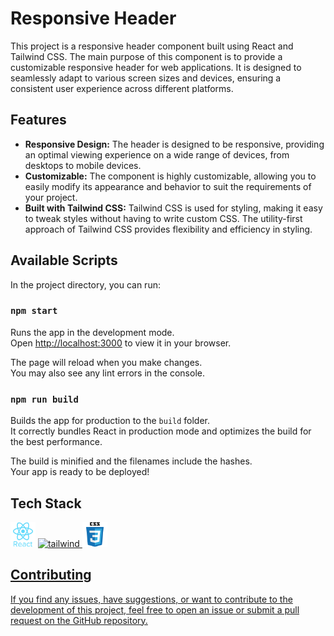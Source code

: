 # Responsive Header

This project is a responsive header component built using React and Tailwind CSS. The main purpose of this component is to provide a customizable responsive header for web applications. It is designed to seamlessly adapt to various screen sizes and devices, ensuring a consistent user experience across different platforms.

## Features

- **Responsive Design:** The header is designed to be responsive, providing an optimal viewing experience on a wide range of devices, from desktops to mobile devices.
- **Customizable:** The component is highly customizable, allowing you to easily modify its appearance and behavior to suit the requirements of your project.
- **Built with Tailwind CSS:** Tailwind CSS is used for styling, making it easy to tweak styles without having to write custom CSS. The utility-first approach of Tailwind CSS provides flexibility and efficiency in styling.



## Available Scripts

In the project directory, you can run:

### `npm start`

Runs the app in the development mode.\
Open [http://localhost:3000](http://localhost:3000) to view it in your browser.

The page will reload when you make changes.\
You may also see any lint errors in the console.

### `npm run build`

Builds the app for production to the `build` folder.\
It correctly bundles React in production mode and optimizes the build for the best performance.

The build is minified and the filenames include the hashes.\
Your app is ready to be deployed!


## Tech Stack
<p><img src="https://raw.githubusercontent.com/devicons/devicon/master/icons/react/react-original-wordmark.svg" alt="react" width="40" height="40"/> </a> <a href="https://redux.js.org" target="_blank" rel="noreferrer"> <img src="https://www.vectorlogo.zone/logos/tailwindcss/tailwindcss-icon.svg" alt="tailwind" width="40" height="40"/> <img src="https://raw.githubusercontent.com/devicons/devicon/master/icons/css3/css3-original-wordmark.svg" alt="css3" width="40" height="40"/></p>


## Contributing

If you find any issues, have suggestions, or want to contribute to the development of this project, feel free to open an issue or submit a pull request on the GitHub repository.
